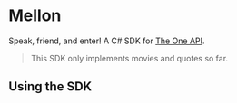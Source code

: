 # Mellon

Speak, friend, and enter! A C# SDK for [The One API](https://the-one-api.dev).

> This SDK only implements movies and quotes so far.

## Using the SDK
